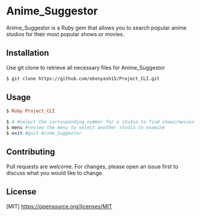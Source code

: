 # Anime_Suggestor

Anime_Suggestor is a Ruby gem that allows you to search popular anime studios for their most popular shows or movies.

## Installation

Use git clone to retrieve all necessary files for Anime_Suggestor

```bash
$ git clone https://github.com/ebonyash15/Project_CLI.git
```

## Usage

```Ruby
$ Ruby Project_CLI

$ 4 #select the corresponding number for a studio to find shows/movies
$ menu #review the menu to select another studio to examine
$ exit #quit Anime_Suggestor

```

## Contributing
Pull requests are welcome. For changes, please open an issue first to discuss what you would like to change.

## License
[MIT] https://opensource.org/licenses/MIT
